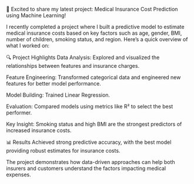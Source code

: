 🚀 Excited to share my latest project: Medical Insurance Cost Prediction using Machine Learning!

I recently completed a project where I built a predictive model to estimate medical insurance costs based on key factors such as age, gender, BMI, number of children, smoking status, and region. Here’s a quick overview of what I worked on:

🔍 Project Highlights
Data Analysis: Explored and visualized the relationships between features and insurance charges.

Feature Engineering: Transformed categorical data and engineered new features for better model performance.

Model Building: Trained Linear Regression.

Evaluation: Compared models using metrics like R² to select the best performer.

Key Insight: Smoking status and high BMI are the strongest predictors of increased insurance costs.

📊 Results
Achieved strong predictive accuracy, with the best model providing robust estimates for insurance costs.

The project demonstrates how data-driven approaches can help both insurers and customers understand the factors impacting medical expenses.
